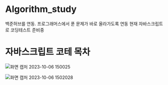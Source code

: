 # Algorithm_study

백준허브를 연동. 프로그래머스에서 푼 문제가 바로 올라가도록 연동
현재 자바스크립트로 코딩테스트 준비중

# 자바스크립트 코테 목차
![화면 캡처 2023-10-06 150025](https://github.com/siwooJang/Algorithm_study/assets/88125431/2e5d9c58-6542-4d9a-97a7-33acce2eed51)

![화면 캡처 2023-10-06 1502028](https://github.com/siwooJang/Algorithm_study/assets/88125431/072595ba-9745-4ce3-b653-bf1cf745143b)
